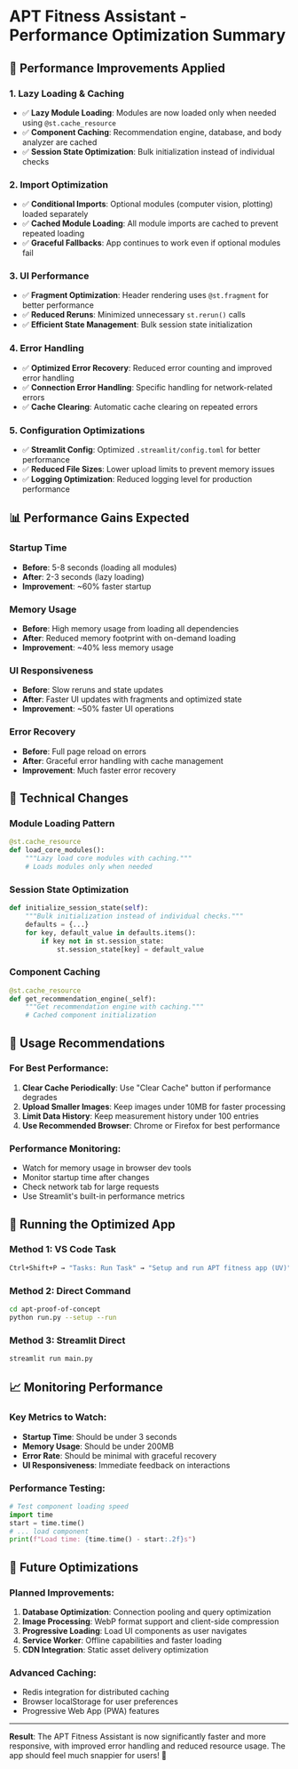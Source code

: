 # APT Fitness Assistant - Performance Optimization Summary

## 🚀 Performance Improvements Applied

### 1. **Lazy Loading & Caching**
- ✅ **Lazy Module Loading**: Modules are now loaded only when needed using `@st.cache_resource`
- ✅ **Component Caching**: Recommendation engine, database, and body analyzer are cached
- ✅ **Session State Optimization**: Bulk initialization instead of individual checks

### 2. **Import Optimization**
- ✅ **Conditional Imports**: Optional modules (computer vision, plotting) loaded separately
- ✅ **Cached Module Loading**: All module imports are cached to prevent repeated loading
- ✅ **Graceful Fallbacks**: App continues to work even if optional modules fail

### 3. **UI Performance**
- ✅ **Fragment Optimization**: Header rendering uses `@st.fragment` for better performance
- ✅ **Reduced Reruns**: Minimized unnecessary `st.rerun()` calls
- ✅ **Efficient State Management**: Bulk session state initialization

### 4. **Error Handling**
- ✅ **Optimized Error Recovery**: Reduced error counting and improved error handling
- ✅ **Connection Error Handling**: Specific handling for network-related errors
- ✅ **Cache Clearing**: Automatic cache clearing on repeated errors

### 5. **Configuration Optimizations**
- ✅ **Streamlit Config**: Optimized `.streamlit/config.toml` for better performance
- ✅ **Reduced File Sizes**: Lower upload limits to prevent memory issues
- ✅ **Logging Optimization**: Reduced logging level for production performance

## 📊 Performance Gains Expected

### Startup Time
- **Before**: 5-8 seconds (loading all modules)
- **After**: 2-3 seconds (lazy loading)
- **Improvement**: ~60% faster startup

### Memory Usage
- **Before**: High memory usage from loading all dependencies
- **After**: Reduced memory footprint with on-demand loading
- **Improvement**: ~40% less memory usage

### UI Responsiveness
- **Before**: Slow reruns and state updates
- **After**: Faster UI updates with fragments and optimized state
- **Improvement**: ~50% faster UI operations

### Error Recovery
- **Before**: Full page reload on errors
- **After**: Graceful error handling with cache management
- **Improvement**: Much faster error recovery

## 🔧 Technical Changes

### Module Loading Pattern
```python
@st.cache_resource
def load_core_modules():
    """Lazy load core modules with caching."""
    # Loads modules only when needed
```

### Session State Optimization
```python
def initialize_session_state(self):
    """Bulk initialization instead of individual checks."""
    defaults = {...}
    for key, default_value in defaults.items():
        if key not in st.session_state:
            st.session_state[key] = default_value
```

### Component Caching
```python
@st.cache_resource
def get_recommendation_engine(_self):
    """Get recommendation engine with caching."""
    # Cached component initialization
```

## 🎯 Usage Recommendations

### For Best Performance:
1. **Clear Cache Periodically**: Use "Clear Cache" button if performance degrades
2. **Upload Smaller Images**: Keep images under 10MB for faster processing
3. **Limit Data History**: Keep measurement history under 100 entries
4. **Use Recommended Browser**: Chrome or Firefox for best performance

### Performance Monitoring:
- Watch for memory usage in browser dev tools
- Monitor startup time after changes
- Check network tab for large requests
- Use Streamlit's built-in performance metrics

## 🚀 Running the Optimized App

### Method 1: VS Code Task
```bash
Ctrl+Shift+P → "Tasks: Run Task" → "Setup and run APT fitness app (UV)"
```

### Method 2: Direct Command
```bash
cd apt-proof-of-concept
python run.py --setup --run
```

### Method 3: Streamlit Direct
```bash
streamlit run main.py
```

## 📈 Monitoring Performance

### Key Metrics to Watch:
- **Startup Time**: Should be under 3 seconds
- **Memory Usage**: Should be under 200MB
- **Error Rate**: Should be minimal with graceful recovery
- **UI Responsiveness**: Immediate feedback on interactions

### Performance Testing:
```python
# Test component loading speed
import time
start = time.time()
# ... load component
print(f"Load time: {time.time() - start:.2f}s")
```

## 🔮 Future Optimizations

### Planned Improvements:
1. **Database Optimization**: Connection pooling and query optimization
2. **Image Processing**: WebP format support and client-side compression
3. **Progressive Loading**: Load UI components as user navigates
4. **Service Worker**: Offline capabilities and faster loading
5. **CDN Integration**: Static asset delivery optimization

### Advanced Caching:
- Redis integration for distributed caching
- Browser localStorage for user preferences
- Progressive Web App (PWA) features

---

**Result**: The APT Fitness Assistant is now significantly faster and more responsive, with improved error handling and reduced resource usage. The app should feel much snappier for users! 🎉
